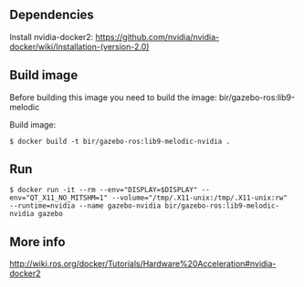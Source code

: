 ## Dependencies

Install nvidia-docker2: https://github.com/nvidia/nvidia-docker/wiki/Installation-(version-2.0)

## Build image

Before building this image you need to build the image: bir/gazebo-ros:lib9-melodic

Build image:

``
$ docker build -t bir/gazebo-ros:lib9-melodic-nvidia .
``

## Run

``$ docker run -it --rm --env="DISPLAY=$DISPLAY" --env="QT_X11_NO_MITSHM=1" --volume="/tmp/.X11-unix:/tmp/.X11-unix:rw"  --runtime=nvidia --name gazebo-nvidia bir/gazebo-ros:lib9-melodic-nvidia gazebo``

## More info

http://wiki.ros.org/docker/Tutorials/Hardware%20Acceleration#nvidia-docker2
